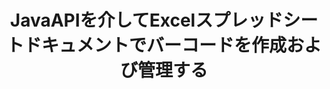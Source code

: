 ---
############################# Static ############################
layout: "auto-gen-gist"
draft: false
path: "ja/assembly/java/barcode/xlsx/"
otherformats: XLS XLT XLSM XLTX XLTM XLSB ODS 

############################# Head ############################
head_title: "バーコード画像を生成し、JavaAPIを介してExcelスプレッドシートに挿入します"
head_description: "GroupDocs.Assembly Java APIを使用すると、プログラマーはExcel（XLS、XLT、XLSX、XLSM、XLTX、XLTM、およびXLSB）スプレッドシートドキュメント内にバーコードイメージを生成および追加できます。"

############################# Header ############################
title: "JavaAPIを介してExcelスプレッドシートドキュメントでバーコードを作成および管理する"
description: "GroupDocs.Assembly Java APIを使用すると、ソフトウェア開発者は、JavaおよびJSPアプリ内のExcelSpreadsheetドキュメントでバーコードをプログラムで生成および管理できます。"

######################### Download Button #######################
button:
    enable: true

############################# About ############################
about:
    enable: true
    title: "スプレッドシートでバーコード画像を生成する方法は？"
    content: |
       Spreadsheetソフトウェアプログラムは、ユーザーが大量のデータを保存、分析、およびレポートできるようにする便利なツールです。 GroupDocs.Assemblyは、ソフトウェア開発者がExcelスプレッドシート内でバーコード画像を簡単に作成、整理、および印刷できるようにする優れたJavaAPIです。 バーコードは、在庫システムに速度と正確さをもたらす、機械で読み取り可能な情報を格納するデジタルコードです。 GroupDocs.Assembly Java APIを使用すると、Microsoft Excelスプレッドシート内で、パーソナライズされたテキスト、外観、およびさまざまなエンコーディングタイプを使用して、多数の1Dおよび2Dバーコード画像をプログラムで描画できます。 APIを使用すると、ユーザーはバーコードを簡単に管理でき、外部ソフトウェアやサードパーティのツールをインストールする必要もありません。 バーコード画像サイズの変更、前景色と背景色の設定、フォントサイズの調整、バーコード画像の解像度調整、バーコードテキストの自動修正などの機能をサポートしています。 

############################# content ############################
steps:
    enable: true
    block:
    - title_left: "Javaを介してXLSXスプレッドシートにバーコードを作成する"
      content_left: |
       GroupDocs.Assembly Javaは、XLSXスプレッドシート内でバーコードを作成および管理するための完全なサポートを提供します。 次のJavaコードは、MicrosoftExcelSpreadsheetドキュメント内にバーコードイメージを作成して挿入する方法を示しています。 

      title_right: "XLSXファイルにバーコード画像を追加する方法"
      content_right: |
       * [DocumentAssembler](https://apireference.groupdocs.com/assembly/java/com.groupdocs.assembly/DocumentAssembler) のインスタンスを作成します
       * [AssembleDocument](https://apireference.groupdocs.com/assembly/java/com.groupdocs.assembly/DocumentAssembler#assembleDocument-java.io.InputStream-java.io.OutputStream-com.groupdocs.assembly.DataSourceInf...-) 次のパラメータを使用するメソッド oを呼び出します。
          * テンプレートドキュメントを読み取るためのストリーム。
          * 結果のドキュメントを書き込むためのストリーム。
          * ドキュメントの読み込みと保存のオプション。
          * 詳細使用するデータソースオブジェクトに関する情報。

      gisthash: "d597241fa3f68e3945a19ef3231070eb"
      gistfile: "create_barcodes_in_spreadsheet_file.java"

    - title_left: "システム要求"
      content_left: |
        GroupDocs.Assembly Java APIは、すべての主要なプラットフォームとオペレーティングシステムでサポートされています。 Microsoft Word、Excel、PowerPoint、Outlook、OpenOffice、その他50以上の形式でドキュメントを生成できます。 完全なシステム要件ガイドについては、[システム要件](https://docs.groupdocs.com/assembly/java/system-requirements/) にアクセスしてください。以下のコードを実行する前に、次の前提条件がインストールされていることを確認してください。 システム：
         * オペレーティングシステム：Microsoft Windows、Linux、MacOS
         * Javaバージョンのサポート：J2SE 7.0（1.7）、J2SE 8.0（1.8）以降
         * [Maven](https://mvnrepository.com/artifact/com.groupdocs/groupdocs-assembly/) からGroupDocs.AssemblyJavaAPIの最新バージョンを入手してください
        
      title_right: "GroupDocs.Assemblyを使用する理由"
      content_right: |
        * テンプレートからカスタムドキュメントを作成します。
        * 電子メールの添付ファイルを動的に添付します。
        * ドキュメントを作成および自動化するために追加のソフトウェアは必要ありません。
        * データソースに基づいて出力ドキュメントを生成します。
        * レポートにドキュメントコンテンツを動的に挿入する
        * スプレッドシートの組み立て中に数式を適用します。
        * 複数のデータ形式のサポートを提供します
        * シーケンシャルデータ操作のサポート。

demos:
    enable: true
        

more_formats:
    enable: true


back_to_top:
    enable: true
---